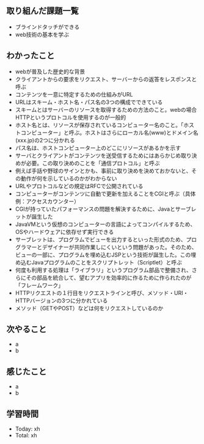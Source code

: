 ## 取り組んだ課題一覧
- ブラインドタッチができる
- web技術の基本を学ぶ
## わかったこと
- webが普及した歴史的な背景
- クライアントからの要求をリクエスト、サーバーからの返答をレスポンスと呼ぶ
- コンテンツを一意に特定するための仕組みがURL
- URLはスキーム・ホスト名・パス名の3つの構成でできている
- スキームとはサーバーのリソースを取得するための方法のこと。webの場合HTTPというプロトコルを使用するのが一般的
- ホスト名とは、リソースが保存されているコンピューター名のこと。「ホストコンピューター」と呼ぶ。ホストはさらにローカル名(www)とドメイン名(xxx.jp)の2つに分かれる
- パス名は、ホストコンピューター上のどこにリソースがあるかを示す
- サーバとクライアントがコンテンツを送受信するためにはあらかじめ取り決めが必要。この取り決めのことを「通信プロトコル」と呼ぶ
- 例えば手話や野球のサインとかも、事前に取り決めを決めておかないと、その動作が何を示しているのかがわからない
- URLやプロトコルなどの規定はRFCで公開されている
- コンピューターがコンテンツに自動で更新を加えることをCGIと呼ぶ（具体例：アクセスカウンター）
- CGIが持っていたパフォーマンスの問題を解決するために、Javaとサーブレットが誕生した
- JavaVMという仮想のコンピューターの言語によってコンパイルするため、OSやハードウェアに依存せず実行できる
- サーブレットは、プログラムでビューを出力するといった形式のため、プログラマーとデザイナーが共同作業しにくいという問題があった。そのため、ビューの一部に、プログラムを埋め込むJSPという技術が誕生した。この埋め込むJavaプログラムのことをスクリプトレット（Scriptlet）と呼ぶ
- 何度も利用する処理は「ライブラリ」というプログラム部品で整備され、さらにその部品を統合して、望むアプリを効率的に作るために作られたのが「フレームワーク」
- HTTPリクエストの１行目をリクエストラインと呼び、メソッド・URI・HTTPバージョンの3つに分かれている
- メソッド（GETやPOST）などは何をリクエストしているのか
## 次やること
- a
- b
## 感じたこと
- a
- b
## 学習時間
- Today: xh
- Total: xh
